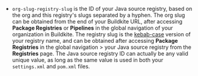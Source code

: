 - `org-slug-registry-slug` is the ID of your Java source registry, based on the org and this registry's slugs separated by a hyphen. The org slug can be obtained from the end of your Buildkite URL, after accessing **Package Registries** or **Pipelines** in the global navigation of your organization in Buildkite. The registry slug is the [kebab-case](https://en.wikipedia.org/wiki/Letter_case#Kebab_case) version of your registry name, and can be obtained after accessing **Package Registries** in the global navigation > your Java source registry from the **Registries** page. The Java source registry ID can actually be any valid unique value, as long as the same value is used in both your `settings.xml` and `pom.xml` files.
